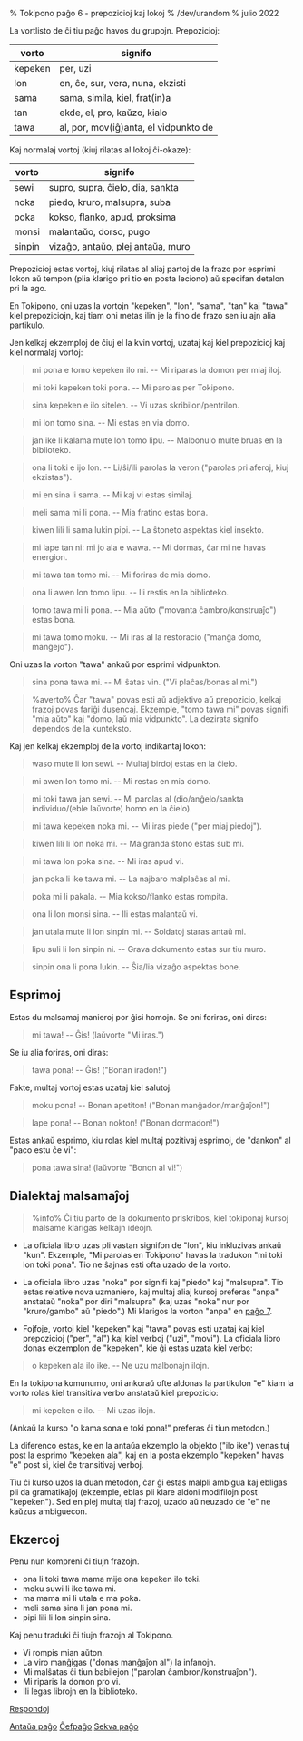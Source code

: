 % Tokipono paĝo 6 - prepozicioj kaj lokoj
% /dev/urandom
% julio 2022

La vortlisto de ĉi tiu paĝo havos du grupojn. Prepozicioj:

| vorto   | signifo                          |
|---------|----------------------------------|
| kepeken | per, uzi                         |
| lon     | en, ĉe, sur, vera, nuna, ekzisti |
| sama    | sama, simila, kiel, frat(in)a    |
| tan     | ekde, el, pro, kaŭzo, kialo      |
| tawa    | al, por, mov(iĝ)anta, el vidpunkto de|

Kaj normalaj vortoj (kiuj rilatas al lokoj ĉi-okaze):

| vorto   | signifo                          |
|---------|----------------------------------|
| sewi    | supro, supra, ĉielo, dia, sankta |
| noka    | piedo, kruro, malsupra, suba     |
| poka    | kokso, flanko, apud, proksima    |
| monsi   | malantaŭo, dorso, pugo           |
| sinpin  | vizaĝo, antaŭo, plej antaŭa, muro|

Prepozicioj estas vortoj, kiuj rilatas al aliaj partoj de la frazo por
esprimi lokon aŭ tempon (plia klarigo pri tio en posta leciono) aŭ specifan detalon pri
la ago.

En Tokipono, oni uzas la vortojn "kepeken", "lon", "sama", "tan" kaj "tawa"
kiel prepoziciojn, kaj tiam oni metas ilin je la fino de frazo sen iu ajn alia
partikulo.

Jen kelkaj ekzemploj de ĉiuj el la kvin vortoj, uzataj kaj kiel prepozicioj
kaj kiel normalaj vortoj:

> mi pona e tomo kepeken ilo mi. -- Mi riparas la domon per miaj iloj.

> mi toki kepeken toki pona. -- Mi parolas per Tokipono.

> sina kepeken e ilo sitelen. -- Vi uzas skribilon/pentrilon.

> mi lon tomo sina. -- Mi estas en via domo.

> jan ike li kalama mute lon tomo lipu. -- Malbonulo multe bruas en la biblioteko.

> ona li toki e ijo lon. -- Li/ŝi/ili parolas la veron ("parolas pri aferoj,
> kiuj ekzistas").

> mi en sina li sama. -- Mi kaj vi estas similaj.

> meli sama mi li pona. -- Mia fratino estas bona.

> kiwen lili li sama lukin pipi. -- La ŝtoneto aspektas kiel insekto.

> mi lape tan ni: mi jo ala e wawa. -- Mi dormas, ĉar mi ne havas energion.

> mi tawa tan tomo mi. -- Mi foriras de mia domo.

> ona li awen lon tomo lipu. -- Ili restis en la biblioteko.

> tomo tawa mi li pona. -- Mia aŭto ("movanta ĉambro/konstruaĵo") estas bona.

> mi tawa tomo moku. -- Mi iras al la restoracio ("manĝa domo, manĝejo").

Oni uzas la vorton "tawa" ankaŭ por esprimi vidpunkton.

> sina pona tawa mi. -- Mi ŝatas vin. ("Vi plaĉas/bonas al mi.")

> %averto%
> Ĉar "tawa" povas esti aŭ adjektivo aŭ prepozicio, kelkaj frazoj povas
> fariĝi dusencaj. Ekzemple, "tomo tawa mi" povas signifi "mia aŭto" kaj "domo,
> laŭ mia vidpunkto". La dezirata signifo dependos de la kunteksto.

Kaj jen kelkaj ekzemploj de la vortoj indikantaj lokon:

> waso mute li lon sewi. -- Multaj birdoj estas en la ĉielo.

> mi awen lon tomo mi. -- Mi restas en mia domo.

> mi toki tawa jan sewi. -- Mi parolas al (dio/anĝelo/sankta individuo/(eble
> laŭvorte) homo en la ĉielo).

> mi tawa kepeken noka mi. -- Mi iras piede ("per miaj piedoj").

> kiwen lili li lon noka mi. -- Malgranda ŝtono estas sub mi.

> mi tawa lon poka sina. -- Mi iras apud vi.

> jan poka li ike tawa mi. -- La najbaro malplaĉas al mi.

> poka mi li pakala. -- Mia kokso/flanko estas rompita.

> ona li lon monsi sina. -- Ili estas malantaŭ vi.

> jan utala mute li lon sinpin mi. -- Soldatoj staras antaŭ mi.

> lipu suli li lon sinpin ni. -- Grava dokumento estas sur tiu muro.

> sinpin ona li pona lukin. -- Ŝia/lia vizaĝo aspektas bone.

## Esprimoj

Estas du malsamaj manieroj por ĝisi homojn. Se oni foriras, oni diras:

> mi tawa! -- Ĝis! (laŭvorte "Mi iras.")

Se iu alia foriras, oni diras:
 
> tawa pona! -- Ĝis! ("Bonan iradon!")

Fakte, multaj vortoj estas uzataj kiel salutoj.

> moku pona! -- Bonan apetiton! ("Bonan manĝadon/manĝaĵon!")

> lape pona! -- Bonan nokton! ("Bonan dormadon!")

Estas ankaŭ esprimo, kiu rolas kiel multaj pozitivaj esprimoj, de "dankon" al
"paco estu ĉe vi":

> pona tawa sina! (laŭvorte "Bonon al vi!")

## Dialektaj malsamaĵoj

> %info%
> Ĉi tiu parto de la dokumento priskribos, kiel tokiponaj kursoj malsame klarigas
> kelkajn ideojn.

* La oficiala libro uzas pli vastan signifon de "lon", kiu inkluzivas ankaŭ
"kun". Ekzemple, "Mi parolas en Tokipono" havas la tradukon "mi toki lon toki
pona". Tio ne ŝajnas esti ofta uzado de la vorto.

* La oficiala libro uzas "noka" por signifi kaj "piedo" kaj "malsupra". Tio
estas relative nova uzmaniero, kaj multaj aliaj kursoj preferas "anpa" anstataŭ
"noka" por diri "malsupra" (kaj uzas "noka" nur por "kruro/gambo" aŭ "piedo".)
Mi klarigos la vorton "anpa" en [paĝo 7](eo_7.html).

* Fojfoje, vortoj kiel "kepeken" kaj "tawa" povas esti uzataj kaj kiel 
prepozicioj ("per", "al") kaj kiel verboj ("uzi", "movi"). La oficiala libro
donas ekzemplon de "kepeken", kie ĝi estas uzata kiel verbo:

> o kepeken ala ilo ike. -- Ne uzu malbonajn ilojn.

En la tokipona komunumo, oni ankoraŭ ofte aldonas la partikulon "e" kiam la vorto 
rolas kiel transitiva verbo anstataŭ kiel prepozicio:

> mi kepeken e ilo. -- Mi uzas ilojn.

(Ankaŭ la kurso "o kama sona e toki pona!" preferas ĉi tiun metodon.)

La diferenco estas, ke en la antaŭa ekzemplo la objekto ("ilo ike") venas tuj
post la esprimo "kepeken ala", kaj en la posta ekzemplo "kepeken" havas "e" post
si, kiel ĉe transitivaj verboj.

Tiu ĉi kurso uzos la duan metodon, ĉar ĝi estas malpli ambigua kaj ebligas pli da
gramatikaĵoj (ekzemple, eblas pli klare aldoni modifilojn post "kepeken"). Sed
en plej multaj tiaj frazoj, uzado aŭ neuzado de "e" ne kaŭzus ambiguecon.

## Ekzercoj

Penu nun kompreni ĉi tiujn frazojn.

* ona li toki tawa mama mije ona kepeken ilo toki.
* moku suwi li ike tawa mi.
* ma mama mi li utala e ma poka.
* meli sama sina li jan pona mi.
* pipi lili li lon sinpin sina.

Kaj penu traduki ĉi tiujn frazojn al Tokipono.

* Vi rompis mian aŭton.
* La viro manĝigas ("donas manĝaĵon al") la infanojn.
* Mi malŝatas ĉi tiun babilejon ("parolan ĉambron/konstruaĵon").
* Mi riparis la domon pro vi.
* Ili legas librojn en la biblioteko.

[Respondoj](eo_answers.html#p6)

[Antaŭa paĝo](eo_5.html) [Ĉefpaĝo](eo_index.html) [Sekva paĝo](eo_7.html)
